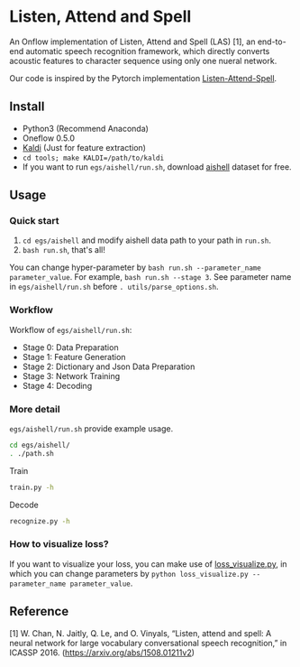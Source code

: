 # Listen, Attend and Spell
An Onflow implementation of Listen, Attend and Spell (LAS) [1], an end-to-end automatic speech recognition framework, which directly converts acoustic features to character sequence using only one nueral network.

Our code is inspired by the Pytorch implementation [Listen-Attend-Spell](https://github.com/kaituoxu/Listen-Attend-Spell).

## Install
- Python3 (Recommend Anaconda)
- Oneflow 0.5.0
- [Kaldi](https://github.com/kaldi-asr/kaldi) (Just for feature extraction)
- `cd tools; make KALDI=/path/to/kaldi`
- If you want to run `egs/aishell/run.sh`, download [aishell](http://www.openslr.org/33/) dataset for free.

## Usage
### Quick start
1. `cd egs/aishell` and modify aishell data path to your path in `run.sh`.
2. `bash run.sh`, that's all!

You can change hyper-parameter by `bash run.sh --parameter_name parameter_value`. For example, `bash run.sh --stage 3`. See parameter name in `egs/aishell/run.sh` before `. utils/parse_options.sh`.

### Workflow
Workflow of `egs/aishell/run.sh`:
- Stage 0: Data Preparation
- Stage 1: Feature Generation
- Stage 2: Dictionary and Json Data Preparation
- Stage 3: Network Training
- Stage 4: Decoding

### More detail
`egs/aishell/run.sh` provide example usage.
```bash
cd egs/aishell/
. ./path.sh
```
Train
```bash
train.py -h
```
Decode
```bash
recognize.py -h
```

### How to visualize loss?
If you want to visualize your loss, you can make use of [loss_visualize.py](egs/aishell/loss_visualize.py), in which you can change parameters by `python loss_visualize.py --parameter_name parameter_value`.

## Reference
[1] W. Chan, N. Jaitly, Q. Le, and O. Vinyals, “Listen, attend and spell: A neural network for large vocabulary conversational speech recognition,” in ICASSP 2016. (https://arxiv.org/abs/1508.01211v2)
